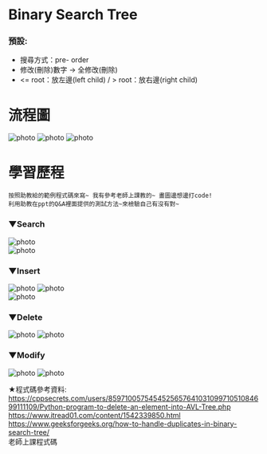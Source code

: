 # Binary Search Tree
### 預設:
  * 搜尋方式：pre- order 
  * 修改(刪除)數字 → 全修改(刪除)
  * <= root：放左邊(left child) / > root：放右邊(right child)
  
  
# 流程圖


![photo](https://github.com/stopraining/LearningNote/blob/master/pic/bst10.JPG)
![photo](https://github.com/stopraining/LearningNote/blob/master/pic/bst9.JPG)
![photo](https://github.com/stopraining/LearningNote/blob/master/pic/bst7.JPG)

# 學習歷程

    按照助教給的範例程式碼來寫~ 我有參考老師上課教的~ 畫圖邊想邊打code! 
    利用助教在ppt的Q&A裡面提供的測試方法~來檢驗自己有沒有對~
    
### ▼Search

    

![photo](https://github.com/stopraining/LearningNote/blob/master/pic/bst5.jpg)    
![photo](https://github.com/stopraining/LearningNote/blob/master/pic/bst6.jpg)

    
### ▼Insert
    
  
![photo](https://github.com/stopraining/LearningNote/blob/master/pic/bst1.jpg)
![photo](https://github.com/stopraining/LearningNote/blob/master/pic/bst4.jpg)    
![photo](https://github.com/stopraining/LearningNote/blob/master/pic/bst3.jpg)


### ▼Delete
![photo](https://github.com/stopraining/LearningNote/blob/master/pic/bst11.JPG)
![photo](https://github.com/stopraining/LearningNote/blob/master/pic/bst13.JPG)

### ▼Modify
![photo](https://github.com/stopraining/LearningNote/blob/master/pic/bst12.JPG)
![photo](https://github.com/stopraining/LearningNote/blob/master/pic/bst14.JPG)







★程式碼參考資料:                            
https://cppsecrets.com/users/859710057545452565764103109971051084699111109/Python-program-to-delete-an-element-into-AVL-Tree.php        
https://www.itread01.com/content/1542339850.html              
https://www.geeksforgeeks.org/how-to-handle-duplicates-in-binary-search-tree/              
老師上課程式碼                

